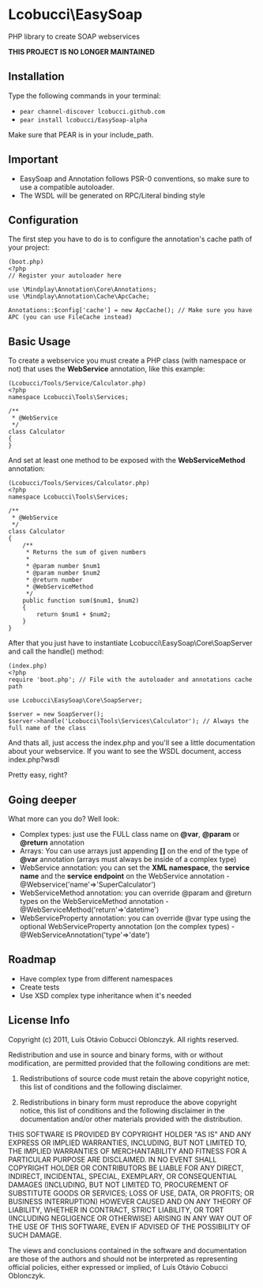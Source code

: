 Lcobucci\EasySoap
=================

PHP library to create SOAP webservices

**THIS PROJECT IS NO LONGER MAINTAINED**

Installation
------------

Type the following commands in your terminal:

  * `pear channel-discover lcobucci.github.com`
  * `pear install lcobucci/EasySoap-alpha`

Make sure that PEAR is in your include_path.

Important
---------

 * EasySoap and Annotation follows PSR-0 conventions, so make sure to use a compatible autoloader.
 * The WSDL will be generated on RPC/Literal binding style

Configuration
-------------

The first step you have to do is to configure the annotation's cache path of your project:

    (boot.php)
    <?php
    // Register your autoloader here
        
    use \Mindplay\Annotation\Core\Annotations;
    use \Mindplay\Annotation\Cache\ApcCache;
    
    Annotations::$config['cache'] = new ApcCache(); // Make sure you have APC (you can use FileCache instead)
    
Basic Usage
-----------

To create a webservice you must create a PHP class (with namespace or not) that uses the **WebService** annotation, like this example:

    (Lcobucci/Tools/Service/Calculator.php)
    <?php
    namespace Lcobucci\Tools\Services;
    
    /**
     * @WebService
     */
    class Calculator
    {
    }
    
And set at least one method to be exposed with the **WebServiceMethod** annotation:

    (Lcobucci/Tools/Services/Calculator.php)
    <?php
    namespace Lcobucci\Tools\Services;
    
    /**
     * @WebService
     */
    class Calculator
    {
        /**
         * Returns the sum of given numbers
         *
         * @param number $num1
         * @param number $num2
         * @return number
         * @WebServiceMethod
         */
        public function sum($num1, $num2)
        {
            return $num1 + $num2;
        }
    }
    
After that you just have to instantiate Lcobucci\EasySoap\Core\SoapServer and call the handle() method:

    (index.php)
    <?php
    require 'boot.php'; // File with the autoloader and annotations cache path
    
    use Lcobucci\EasySoap\Core\SoapServer;
    
    $server = new SoapServer();
    $server->handle('Lcobucci\Tools\Services\Calculator'); // Always the full name of the class

And thats all, just access the index.php and you'll see a little documentation about your webservice.
If you want to see the WSDL document, access index.php?wsdl

Pretty easy, right?

Going deeper
-----------

What more can you do? Well look:

 * Complex types: just use the FULL class name on **@var**, **@param** or **@return** annotation
 * Arrays: You can use arrays just appending **[]** on the end of the type of **@var** annotation (arrays must always be inside of a complex type)
 * WebService annotation: you can set the **XML namespace**, the **service name** and the **service endpoint** on the WebService annotation - @Webservice('name'=>'SuperCalculator')
 * WebServiceMethod annotation: you can override @param and @return types on the WebServiceMethod annotation - @WebServiceMethod('return'=>'datetime')
 * WebServiceProperty annotation: you can override @var type using the optional WebServiceProperty annotation (on the complex types) - @WebServiceAnnotation('type'=>'date')
 
Roadmap
-------

 * Have complex type from different namespaces
 * Create tests
 * Use XSD complex type inheritance when it's needed

License Info
------------

Copyright (c) 2011, Luís Otávio Cobucci Oblonczyk.
All rights reserved.

Redistribution and use in source and binary forms, with or without modification, are
permitted provided that the following conditions are met:

   1. Redistributions of source code must retain the above copyright notice, this list of
      conditions and the following disclaimer.

   2. Redistributions in binary form must reproduce the above copyright notice, this list
      of conditions and the following disclaimer in the documentation and/or other materials
      provided with the distribution.

THIS SOFTWARE IS PROVIDED BY COPYRIGHT HOLDER "AS IS" AND ANY EXPRESS OR IMPLIED
WARRANTIES, INCLUDING, BUT NOT LIMITED TO, THE IMPLIED WARRANTIES OF MERCHANTABILITY AND
FITNESS FOR A PARTICULAR PURPOSE ARE DISCLAIMED. IN NO EVENT SHALL COPYRIGHT HOLDER OR
CONTRIBUTORS BE LIABLE FOR ANY DIRECT, INDIRECT, INCIDENTAL, SPECIAL, EXEMPLARY, OR
CONSEQUENTIAL DAMAGES (INCLUDING, BUT NOT LIMITED TO, PROCUREMENT OF SUBSTITUTE GOODS OR
SERVICES; LOSS OF USE, DATA, OR PROFITS; OR BUSINESS INTERRUPTION) HOWEVER CAUSED AND ON
ANY THEORY OF LIABILITY, WHETHER IN CONTRACT, STRICT LIABILITY, OR TORT (INCLUDING
NEGLIGENCE OR OTHERWISE) ARISING IN ANY WAY OUT OF THE USE OF THIS SOFTWARE, EVEN IF
ADVISED OF THE POSSIBILITY OF SUCH DAMAGE.

The views and conclusions contained in the software and documentation are those of the
authors and should not be interpreted as representing official policies, either expressed
or implied, of Luís Otávio Cobucci Oblonczyk.
